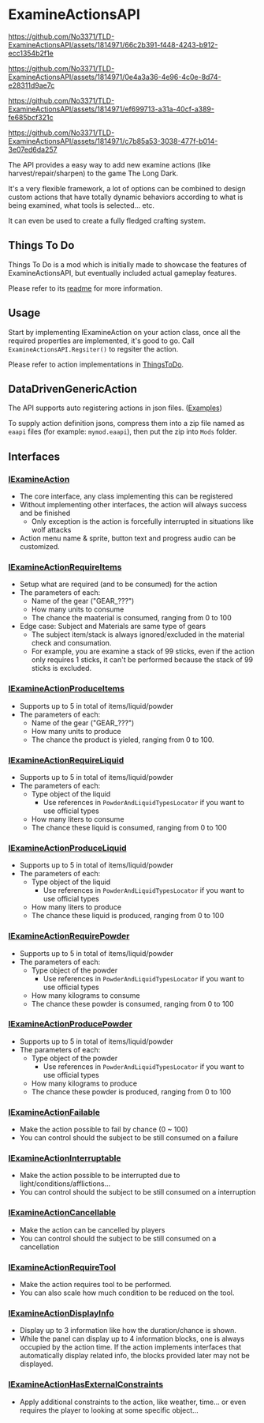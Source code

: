 # ExamineActionsAPI

https://github.com/No3371/TLD-ExamineActionsAPI/assets/1814971/66c2b391-f448-4243-b912-ecc1354b2f1e

https://github.com/No3371/TLD-ExamineActionsAPI/assets/1814971/0e4a3a36-4e96-4c0e-8d74-e28311d9ae7c

https://github.com/No3371/TLD-ExamineActionsAPI/assets/1814971/ef699713-a31a-40cf-a389-fe685bcf321c

https://github.com/No3371/TLD-ExamineActionsAPI/assets/1814971/c7b85a53-3038-477f-b014-3e07ed6da257

The API provides a easy way to add new examine actions (like harvest/repair/sharpen) to the game The Long Dark.

It's a very flexible framework, a lot of options can be combined to design custom actions that have totally dynamic behaviors according to what is being examined, what tools is selected... etc.

It can even be used to create a fully fledged crafting system.

## Things To Do

Things To Do is a mod which is initially made to showcase the features of ExamineActionsAPI, but eventually included actual gameplay features.

Please refer to its [readme](/demo/README.md) for more information.

## Usage

Start by implementing IExamineAction on your action class, once all the required properties are implemented, it's good to go. Call  `ExamineActionsAPI.Regsiter()` to regsiter the action.

Please refer to action implementations in [ThingsToDo](/demo).

## DataDrivenGenericAction

The API supports auto registering actions in json files. ([Examples](/api/DataDrivenGenericAction//Examples))

To supply action definition jsons, compress them into a zip file named as `eaapi` files (for example: `mymod.eaapi`), then put the zip into `Mods` folder.

## Interfaces

### [IExamineAction](api/Interfaces/IExamineAction.cs)

- The core interface, any class implementing this can be registered
- Without implementing other interfaces, the action will always success and be finished
    - Only exception is the action is forcefully interrupted in situations like wolf attacks
- Action menu name & sprite, button text and progress audio can be customized.

### [IExamineActionRequireItems](api/Interfaces/IExamineActionRequireItems.cs)

- Setup what are required (and to be consumed) for the action
- The parameters of each:
    - Name of the gear ("GEAR_???")
    - How many units to consume
    - The chance the maaterial is consumed, ranging from 0 to 100
- Edge case: Subject and Materials are same type of gears
    - The subject item/stack is always ignored/excluded in the material check and consumation.
    - For example, you are examine a stack of 99 sticks, even if the action only requires 1 sticks, it can't be performed because the stack of 99 sticks is excluded.

### [IExamineActionProduceItems](api/Interfaces/IExamineActionProduceItems.cs)

- Supports up to 5 in total of items/liquid/powder
- The parameters of each:
    - Name of the gear ("GEAR_???")
    - How many units to produce
    - The chance the product is yieled, ranging from 0 to 100.

### [IExamineActionRequireLiquid](api/Interfaces/IExamineActionRequireLiquid.cs)

- Supports up to 5 in total of items/liquid/powder
- The parameters of each:
    - Type object of the liquid
        - Use references in `PowderAndLiquidTypesLocator` if you want to use official types
    - How many liters to consume
    - The chance these liquid is consumed, ranging from 0 to 100

### [IExamineActionProduceLiquid](api/Interfaces/IExamineActionProduceLiquid.cs)

- Supports up to 5 in total of items/liquid/powder
- The parameters of each:
    - Type object of the liquid
        - Use references in `PowderAndLiquidTypesLocator` if you want to use official types
    - How many liters to produce
    - The chance these liquid is produced, ranging from 0 to 100
  
### [IExamineActionRequirePowder](api/Interfaces/IExamineActionRequirePowder.cs)

- Supports up to 5 in total of items/liquid/powder
- The parameters of each:
    - Type object of the powder
        - Use references in `PowderAndLiquidTypesLocator` if you want to use official types
    - How many kilograms to consume
    - The chance these powder is consumed, ranging from 0 to 100

### [IExamineActionProducePowder](api/Interfaces/IExamineActionProducePowder.cs)

- Supports up to 5 in total of items/liquid/powder
- The parameters of each:
    - Type object of the powder
        - Use references in `PowderAndLiquidTypesLocator` if you want to use official types
    - How many kilograms to produce
    - The chance these powder is produced, ranging from 0 to 100

### [IExamineActionFailable](api/Interfaces/IExamineActionFailable.cs)

- Make the action possible to fail by chance (0 ~ 100)
- You can control should the subject to be still consumed on a failure

### [IExamineActionInterruptable](api/Interfaces/IExamineActionInterruptable.cs)

- Make the action possible to be interrupted due to light/conditions/afflictions...
- You can control should the subject to be still consumed on a interruption

### [IExamineActionCancellable](api/Interfaces/IExamineActionCancellable.cs)

- Make the action can be cancelled by players
- You can control should the subject to be still consumed on a cancellation
  
### [IExamineActionRequireTool](api/Interfaces/IExamineActionRequireTool.cs)

- Make the action requires tool to be performed.
- You can also scale how much condition to be reduced on the tool.

### [IExamineActionDisplayInfo](api/Interfaces/IExamineActionDisplayInfo.cs)

- Display up to 3 information like how the duration/chance is shown.
- While the panel can display up to 4 information blocks, one is always occupied by the action time. If the action implements interfaces that automatically display related info, the blocks provided later may not be displayed.

### [IExamineActionHasExternalConstraints](api/Interfaces/IExamineActionHasExternalConstraints.cs)

- Apply additional constraints to the action, like weather, time... or even requires the player to looking at some specific object...
